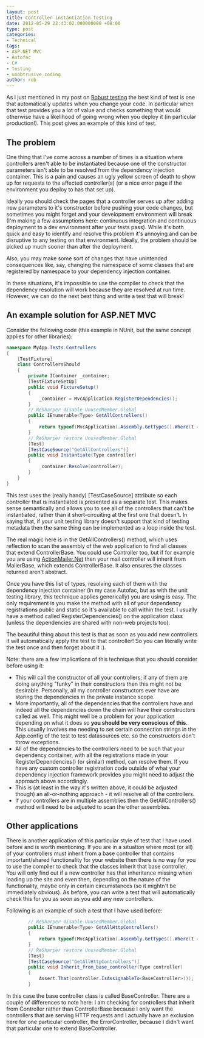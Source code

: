 ```yaml
---
layout: post
title: Controller instantiation testing
date: 2012-05-29 22:43:02.000000000 +08:00
type: post
categories:
- Technical
tags:
- ASP.NET MVC
- Autofac
- C#
- testing
- unobtrusive coding
author: rob
---
```



As I just mentioned in my post on [Robust testing](/blog/2012/05/29/robust-testing/ "Robust testing") the best kind of test is one that automatically updates when you change your code. In particular when that test provides you a lot of value and checks something that would otherwise have a likelihood of going wrong when you deploy it (in particular production!). This post gives an example of this kind of test.


## The problem


One thing that I've come across a number of times is a situation where controllers aren't able to be instantiated because one of the constructor parameters isn't able to be resolved from the dependency injection container. This is a pain and causes an ugly yellow screen of death to show up for requests to the affected controller(s) (or a nice error page if the environment you deploy to has that set up).



Ideally you should check the pages that a controller serves up after adding new parameters to it's constructor before pushing your code changes, but sometimes you might forget and your development environment will break (I'm making a few assumptions here: continuous integration and continuous deployment to a dev environment after your tests pass). While it's both quick and easy to identify and resolve this problem it's annoying and can be disruptive to any testing on that environment. Ideally, the problem should be picked up much sooner than after the deployment.



Also, you may make some sort of changes that have unintended consequences like, say, changing the namespace of some classes that are registered by namespace to your dependency injection container.



In these situations, it's impossible to use the compiler to check that the dependency resolution will work because they are resolved at run time. However, we can do the next best thing and write a test that will break!


## An example solution for ASP.NET MVC


Consider the following code (this example in NUnit, but the same concept applies for other libraries):



```csharp
namespace MyApp.Tests.Controllers
{
    [TestFixture]
    class ControllersShould
    {
        private IContainer _container;
        [TestFixtureSetUp]
        public void FixtureSetup()
        {
            _container = MvcApplication.RegisterDependencies();
        }
        // ReSharper disable UnusedMember.Global
        public IEnumerable<Type> GetAllControllers()
        {
            return typeof(MvcApplication).Assembly.GetTypes().Where(t => t.IsAssignableTo<ControllerBase>() && !t.IsAbstract);
        }
        // ReSharper restore UnusedMember.Global
        [Test]
        [TestCaseSource("GetAllControllers")]
        public void Instantiate(Type controller)
        {
            _container.Resolve(controller);
        }
    }
}
```



This test uses the (really handy) [TestCaseSource] attribute so each controller that is instantiated is presented as a separate test. This makes sense semantically and allows you to see all of the controllers that can't be instantiated, rather than it short-circuiting at the first one that doesn't. In saying that, if your unit testing library doesn't support that kind of testing metadata then the same thing can be implemented as a loop inside the test.



The real magic here is in the GetAllControllers() method, which uses reflection to scan the assembly of the web application to find all classes that extend ControllerBase. You could use Controller too, but if for example you are using [ActionMailer.Net](https://bitbucket.org/swaj/actionmailer.net/wiki/Home) then your mail controller will inherit from MailerBase, which extends ControllerBase. It also ensures the classes returned aren't abstract.



Once you have this list of types, resolving each of them with the dependency injection container (in my case Autofac, but as with the unit testing library, this technique applies generically) you are using is easy. The only requirement is you make the method with all of your dependency registrations public and static so it's available to call within the test. I usually have a method called RegisterDependencies() on the application class (unless the dependencies are shared with non-web projects too).



The beautiful thing about this test is that as soon as you add new controllers it will automatically apply the test to that controller! So you can literally write the test once and then forget about it :).



Note: there are a few implications of this technique that you should consider before using it:


- This will call the constructor of all your controllers; if any of them are doing anything "funky" in their constructors then this might not be desirable. Personally, all my controller constructors ever have are storing the dependencies in the private instance scope.
- More importantly, all of the dependencies that the controllers have and indeed all the dependencies down the chain will have their constructors called as well. This might well be a problem for your application depending on what it does so **you should be very conscious of this**. This usually involves me needing to set certain connection strings in the App.config of the test to test datasources etc. so the constructors don't throw exceptions.
- All of the dependencies to the controllers need to be such that your dependency container, with all the registrations made in your RegisterDependencies() (or similar) method, can resolve them. If you have any custom controller registration code outside of what your dependency injection framework provides you might need to adjust the approach above accordingly.
- This is (at least in the way it's written above, it could be adjusted though) an all-or-nothing approach - it will resolve all of the controllers.
- If your controllers are in multiple assemblies then the GetAllControllers() method will need to be adjusted to scan the other assemblies.


## Other applications


There is another application of this particular style of test that I have used before and is worth mentioning. If you are in a situation where most (or all) of your controllers must inherit from a base controller that contains important/shared functionality for your website then there is no way for you to use the compiler to check that the classes inherit that base controller. You will only find out if a new controller has that inheritance missing when loading up the site and even then, depending on the nature of the functionality, maybe only in certain circumstances (so it mightn't be immediately obvious). As before, you can write a test that will automatically check this for you as soon as you add any new controllers.



Following is an example of such a test that I have used before:



```csharp
        // ReSharper disable UnusedMember.Global
        public IEnumerable<Type> GetAllHttpControllers()
        {
            return typeof(MvcApplication).Assembly.GetTypes().Where(t => t.IsAssignableTo<Controller>() && !t.IsAbstract && t != typeof(ErrorController));
        }
        // ReSharper restore UnusedMember.Global
        [Test]
        [TestCaseSource("GetAllHttpControllers")]
        public void Inherit_from_base_controller(Type controller)
        {
            Assert.That(controller.IsAssignableTo<BaseController>());
        }
```



In this case the base controller class is called BaseController. There are a couple of differences to note here: I am checking for controllers that inherit from Controller rather than ControllerBase because I only want the controllers that are serving HTTP requests and I actually have an exclusion here for one particular controller, the ErrorController, because I didn't want that particular one to extend BaseController.


